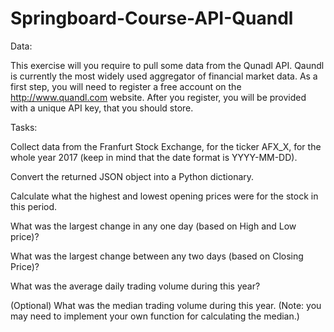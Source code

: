 # Springboard-Course-API-Quandl

Data:

This exercise will you require  to pull some data from the Qunadl API. 
Qaundl is currently the most widely used aggregator of financial market data.
As a first step, you will need to register a free account on the http://www.quandl.com website.
After you register, you will be provided with a unique API key, that you should store.

Tasks:

Collect data from the Franfurt Stock Exchange, for the ticker AFX_X, for the whole year 2017 (keep in mind that the date format is YYYY-MM-DD).

Convert the returned JSON object into a Python dictionary.

Calculate what the highest and lowest opening prices were for the stock in this period.

What was the largest change in any one day (based on High and Low price)?

What was the largest change between any two days (based on Closing Price)?

What was the average daily trading volume during this year?

(Optional) What was the median trading volume during this year. (Note: you may need to implement your own function for calculating the median.)

